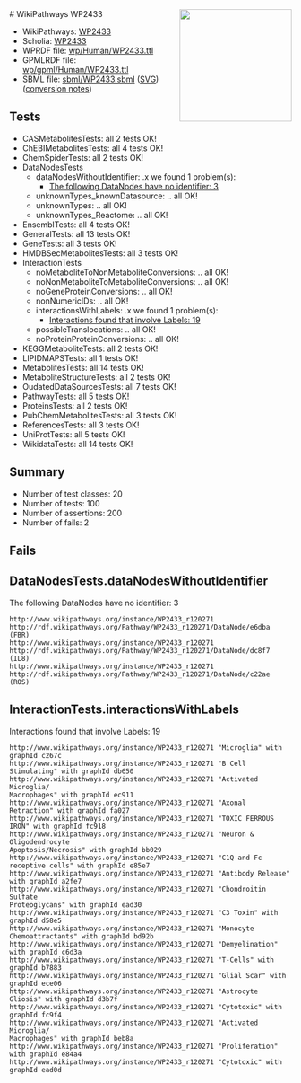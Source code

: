 <img style="float: right; width: 200px" src="../logo.png" />
# WikiPathways WP2433

* WikiPathways: [WP2433](https://identifiers.org/wikipathways:WP2433)
* Scholia: [WP2433](https://scholia.toolforge.org/wikipathways/WP2433)
* WPRDF file: [wp/Human/WP2433.ttl](../wp/Human/WP2433.ttl)
* GPMLRDF file: [wp/gpml/Human/WP2433.ttl](../wp/gpml/Human/WP2433.ttl)
* SBML file: [sbml/WP2433.sbml](../sbml/WP2433.sbml) ([SVG](../sbml/WP2433.svg)) ([conversion notes](../sbml/WP2433.txt))

## Tests
* CASMetabolitesTests: all 2 tests OK!
* ChEBIMetabolitesTests: all 4 tests OK!
* ChemSpiderTests: all 2 tests OK!
* DataNodesTests
    * dataNodesWithoutIdentifier: .x we found 1 problem(s):
        * [The following DataNodes have no identifier: 3](#d2d32fa2)
    * unknownTypes_knownDatasource: .. all OK!
    * unknownTypes: .. all OK!
    * unknownTypes_Reactome: .. all OK!
* EnsemblTests: all 4 tests OK!
* GeneralTests: all 13 tests OK!
* GeneTests: all 3 tests OK!
* HMDBSecMetabolitesTests: all 3 tests OK!
* InteractionTests
    * noMetaboliteToNonMetaboliteConversions: .. all OK!
    * noNonMetaboliteToMetaboliteConversions: .. all OK!
    * noGeneProteinConversions: .. all OK!
    * nonNumericIDs: .. all OK!
    * interactionsWithLabels: .x we found 1 problem(s):
        * [Interactions found that involve Labels: 19](#fe97a8c1)
    * possibleTranslocations: .. all OK!
    * noProteinProteinConversions: .. all OK!
* KEGGMetaboliteTests: all 2 tests OK!
* LIPIDMAPSTests: all 1 tests OK!
* MetabolitesTests: all 14 tests OK!
* MetaboliteStructureTests: all 2 tests OK!
* OudatedDataSourcesTests: all 7 tests OK!
* PathwayTests: all 5 tests OK!
* ProteinsTests: all 2 tests OK!
* PubChemMetabolitesTests: all 3 tests OK!
* ReferencesTests: all 3 tests OK!
* UniProtTests: all 5 tests OK!
* WikidataTests: all 14 tests OK!


## Summary

* Number of test classes: 20
* Number of tests: 100
* Number of assertions: 200
* Number of fails: 2

## Fails

<a name="d2d32fa2" />

## DataNodesTests.dataNodesWithoutIdentifier

The following DataNodes have no identifier: 3
```
http://www.wikipathways.org/instance/WP2433_r120271 http://rdf.wikipathways.org/Pathway/WP2433_r120271/DataNode/e6dba (FBR)
http://www.wikipathways.org/instance/WP2433_r120271 http://rdf.wikipathways.org/Pathway/WP2433_r120271/DataNode/dc8f7 (IL8)
http://www.wikipathways.org/instance/WP2433_r120271 http://rdf.wikipathways.org/Pathway/WP2433_r120271/DataNode/c22ae (ROS)
```

<a name="fe97a8c1" />

## InteractionTests.interactionsWithLabels

Interactions found that involve Labels: 19
```
http://www.wikipathways.org/instance/WP2433_r120271 "Microglia" with graphId c267c
http://www.wikipathways.org/instance/WP2433_r120271 "B Cell Stimulating" with graphId db650
http://www.wikipathways.org/instance/WP2433_r120271 "Activated Microglia/
Macrophages" with graphId ec911
http://www.wikipathways.org/instance/WP2433_r120271 "Axonal Retraction" with graphId fa027
http://www.wikipathways.org/instance/WP2433_r120271 "TOXIC FERROUS
IRON" with graphId fc918
http://www.wikipathways.org/instance/WP2433_r120271 "Neuron & 
Oligodendrocyte
Apoptosis/Necrosis" with graphId bb029
http://www.wikipathways.org/instance/WP2433_r120271 "C1Q and Fc receptive cells" with graphId e85e7
http://www.wikipathways.org/instance/WP2433_r120271 "Antibody Release" with graphId a2fe7
http://www.wikipathways.org/instance/WP2433_r120271 "Chondroitin Sulfate 
Proteoglycans" with graphId ead30
http://www.wikipathways.org/instance/WP2433_r120271 "C3 Toxin" with graphId d58e5
http://www.wikipathways.org/instance/WP2433_r120271 "Monocyte Chemoattractants" with graphId bd92b
http://www.wikipathways.org/instance/WP2433_r120271 "Demyelination" with graphId c6d3a
http://www.wikipathways.org/instance/WP2433_r120271 "T-Cells" with graphId b7883
http://www.wikipathways.org/instance/WP2433_r120271 "Glial Scar" with graphId ece06
http://www.wikipathways.org/instance/WP2433_r120271 "Astrocyte Gliosis" with graphId d3b7f
http://www.wikipathways.org/instance/WP2433_r120271 "Cytotoxic" with graphId fc9f4
http://www.wikipathways.org/instance/WP2433_r120271 "Activated Microglia/
Macrophages" with graphId beb8a
http://www.wikipathways.org/instance/WP2433_r120271 "Proliferation" with graphId e84a4
http://www.wikipathways.org/instance/WP2433_r120271 "Cytotoxic" with graphId ead0d
```

